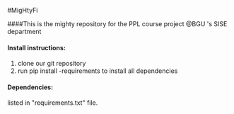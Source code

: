 #MigHtyFi

####This is the mighty repository for the PPL course project @BGU 's SISE department

#### Install instructions: 
1. clone our git repository
2. run pip install -requirements to install all dependencies
####   Dependencies:
listed in "requirements.txt" file.
